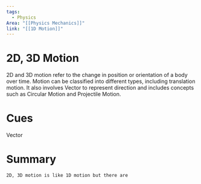 ```yaml
---
tags:
  - Physics
Area: "[[Physics Mechanics]]"
link: "[[1D Motion]]"
---
```

# 2D, 3D Motion
2D and 3D motion refer to the change in position or orientation of a body over time. Motion can be classified into different types, including translation motion. It also involves Vector to represent direction and includes concepts such as Circular Motion and Projectile Motion.
# Cues
Vector
# Summary
```
2D, 3D motion is like 1D motion but there are 
```